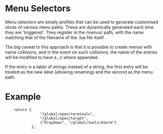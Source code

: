 Menu Selectors
==============
Menu selectors are simply profiles that can be used to generate customised
slices of various menu paths. These are dynamically generated each time they
are 'triggered'. They register in the /menus/ path, with the name matching
that of the filename of the .lua file itself.

The big caveat to this approach is that it is possible to create menus with
name collisions, and in the event on such collisions, the name of the entries
will be modified to have a _n where appended.

If the entry is a table of strings instead of a string, the first entry will
be treated as the new label (allowing renaming) and the second as the menu
path.

Example
=======
        return {
					"/global/open/terminal=",
					"/global/open/target",
					{"Dropdown", "/global/tools/dterm"}
				};
